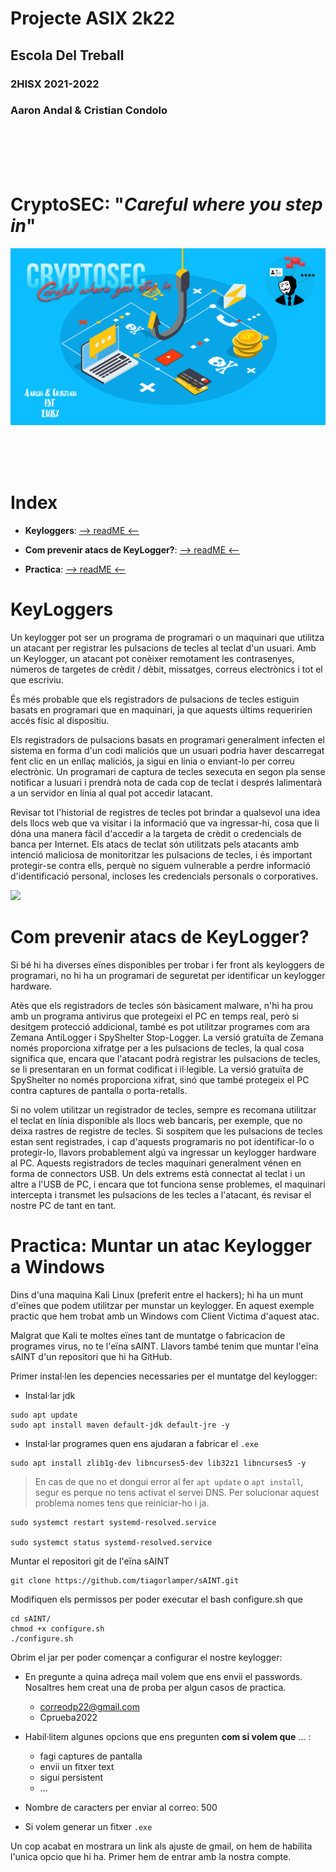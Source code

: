 # __Projecte ASIX 2k22__
## __Escola Del Treball__
### __2HISX 2021-2022__
### __Aaron Andal & Cristian Condolo__



<br>
<br>
<br>
<br>

# __CryptoSEC__: "_Careful where you step in_"


![](https://github.com/KeshiKiD03/asixproject2k22/blob/main/Photos/CryptoSECLogo.png?raw=true)




<br>
<br>
<br>




# __Index__

+ **Keyloggers**: [--> readME <--](#keyloggers)

+ **Com prevenir atacs de KeyLogger?**: [--> readME <--](#com-prevenir-atacs-de-keylogger)

+ **Practica**: [--> readME <--](#practica-muntar-un-atac-keylogger-a-windows)

# KeyLoggers

Un keylogger pot ser un programa de programari o un maquinari que utilitza un atacant per registrar les pulsacions de tecles al teclat d'un usuari. Amb un Keylogger, un atacant pot conèixer remotament les contrasenyes, números de targetes de crèdit / dèbit, missatges, correus electrònics i tot el que escriviu.

És més probable que els registradors de pulsacions de tecles estiguin basats en programari que en maquinari, ja que aquests últims requeririen accés físic al dispositiu.

Els registradors de pulsacions basats en programari generalment infecten el sistema en forma d'un codi maliciós que un usuari podria haver descarregat fent clic en un enllaç maliciós, ja sigui en línia o enviant-lo per correu electrònic.
Un programari de captura de tecles sexecuta en segon pla sense notificar a lusuari i prendrà nota de cada cop de teclat i després lalimentarà a un servidor en línia al qual pot accedir latacant.

Revisar tot l'historial de registres de tecles pot brindar a qualsevol una idea dels llocs web que va visitar i la informació que va ingressar-hi, cosa que li dóna una manera fàcil d'accedir a la targeta de crèdit o credencials de banca per Internet. Els atacs de teclat són utilitzats pels atacants amb intenció maliciosa de monitoritzar les pulsacions de tecles, i és important protegir-se contra ells, perquè no siguem vulnerable a perdre informació d'identificació personal, incloses les credencials personals o corporatives.

![](https://hakin9.org/wp-content/uploads/2020/04/1.version_1.3.png)


# Com prevenir atacs de KeyLogger?

Si bé hi ha diverses eïnes disponibles per trobar i fer front als keyloggers de programari, no hi ha un programari de seguretat per identificar un keylogger hardware.

Atès que els registradors de tecles són bàsicament malware, n'hi ha prou amb un programa antivirus que protegeixi el PC en temps real, però si desitgem protecció addicional, també es pot utilitzar programes com ara Zemana AntiLogger i SpyShelter Stop-Logger.
La versió gratuïta de Zemana només proporciona xifratge per a les pulsacions de tecles, la qual cosa significa que, encara que l'atacant podrà registrar les pulsacions de tecles, se li presentaran en un format codificat i il·legible.
La versió gratuïta de SpyShelter no només proporciona xifrat, sinó que també protegeix el PC contra captures de pantalla o porta-retalls.

Si no volem utilitzar un registrador de tecles, sempre es recomana utilitzar el teclat en línia disponible als llocs web bancaris, per exemple, que no deixa rastres de registre de tecles.
Si sospitem que les pulsacions de tecles estan sent registrades, i cap d'aquests programaris no pot identificar-lo o protegir-lo, llavors probablement algú va ingressar un keylogger hardware al PC.
Aquests registradors de tecles maquinari generalment vénen en forma de connectors USB. Un dels extrems està connectat al teclat i un altre a l'USB de PC, i encara que tot funciona sense problemes, el maquinari intercepta i transmet les pulsacions de les tecles a l'atacant, és revisar el nostre PC de tant en tant.

# Practica: Muntar un atac Keylogger a Windows
Dins d'una maquina Kali Linux (preferit entre el hackers); hi ha un munt d'eïnes que podem utilitzar per munstar un keylogger. En aquest exemple practic que hem trobat amb un Windows com Client Victima d'aquest atac.

Malgrat que Kali te moltes eïnes tant de muntatge o fabricacion de programes virus, no te l'eïna sAINT. Llavors també tenim que muntar l'eïna sAINT d'un repositori que hi ha GitHub.

Primer instal·len les depencies necessaries per el muntatge del keylogger:
- Instal·lar jdk
```
sudo apt update
sudo apt install maven default-jdk default-jre -y
```

- Instal·lar programes quen ens ajudaran a fabricar el ``.exe``
```
sudo apt install zlib1g-dev libncurses5-dev lib32z1 libncurses5 -y
```

> En cas de que no et dongui error al fer ``apt update`` o ``apt install``, segur es perque no tens activat el servei DNS. Per solucionar aquest problema nomes tens que reiniciar-ho i ja.
```
sudo systemct restart systemd-resolved.service

sudo systemct status systemd-resolved.service
```

Muntar el repositori git de l'eïna sAINT
```
git clone https://github.com/tiagorlamper/sAINT.git
```

Modifiquen els permissos per poder executar el bash configure.sh que 
```
cd sAINT/
chmod +x configure.sh
./configure.sh
```

Obrim el jar per poder començar a configurar el nostre keylogger:
- En pregunte a quina adreça mail volem que ens envii el passwords. Nosaltres hem creat una de proba per algun casos de practica.
  - correodp22@gmail.com
  - Cprueba2022

- Habil·litem algunes opcions que ens pregunten __com si volem que__ ... :
    - fagi captures de pantalla
    - envii un fitxer text
    - sigui persistent
    - ...

- Nombre de caracters per enviar al correo: 500

- Si volem generar un fitxer ``.exe``

Un cop acabat en mostrara un link als ajuste de gmail, on hem de habilita l'unica opcio que hi ha. Primer hem de entrar amb la nostra compte.

